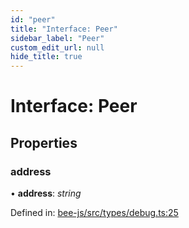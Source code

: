 ```yaml
---
id: "peer"
title: "Interface: Peer"
sidebar_label: "Peer"
custom_edit_url: null
hide_title: true
---
```


# Interface: Peer

## Properties

### address

• **address**: *string*

Defined in: [bee-js/src/types/debug.ts:25](https://github.com/ethersphere/bee-js/blob/430becc/src/types/debug.ts#L25)
